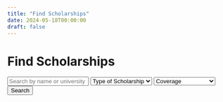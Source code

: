 ```yaml
---
title: "Find Scholarships"
date: 2024-05-18T00:00:00
draft: false
---
```


<h1>Find Scholarships</h1>

<form id="search-form">
    <input type="text" id="query" placeholder="Search by name or university">
    <select id="type">
        <option value="">Type of Scholarship</option>
        <option value="Need Based">Need Based</option>
        <option value="Merit Based">Merit Based</option>
        <option value="Need Blind">Need Blind</option>
    </select>
    <select id="coverage">
        <option value="">Coverage</option>
        <option value="Full Ride">Full Ride</option>
        <option value="Full Tuition">Full Tuition</option>
        <option value="Partial Scholarships">Partial Scholarships</option>
    </select>
    <button type="submit">Search</button>
</form>

<div id="results"></div>

<script src="/js/search.js"></script>
